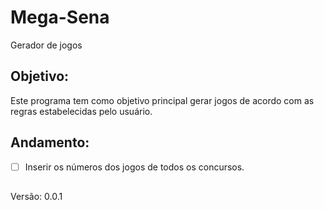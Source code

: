 # Mega-Sena
Gerador de jogos

## Objetivo:
Este programa tem como objetivo principal gerar jogos de acordo com as regras estabelecidas pelo usuário.

## Andamento:
- [ ] Inserir os números dos jogos de todos os concursos.


##
Versão: 0.0.1
